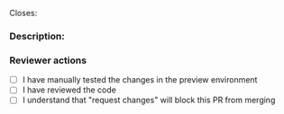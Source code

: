 <!-- Thanks so much for your PR, your contribution is appreciated! ❤️ -->

Closes: <!-- reference the related issue e.g. #150 -->

### Description:
<!-- Add a description of the changes proposed in the pull request. -->

<!-- Even better add a screenshot / gif / loom -->

### Reviewer actions

- [ ] I have manually tested the changes in the preview environment
- [ ] I have reviewed the code
- [ ] I understand that "request changes" will block this PR from merging
